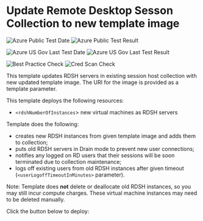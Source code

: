 # Update Remote Desktop Sesson Collection to new template image

![Azure Public Test Date](https://azurequickstartsservice.blob.core.windows.net/badges/rds-update-rdsh-collection/PublicLastTestDate.svg)
![Azure Public Test Result](https://azurequickstartsservice.blob.core.windows.net/badges/rds-update-rdsh-collection/PublicDeployment.svg)

![Azure US Gov Last Test Date](https://azurequickstartsservice.blob.core.windows.net/badges/rds-update-rdsh-collection/FairfaxLastTestDate.svg)
![Azure US Gov Last Test Result](https://azurequickstartsservice.blob.core.windows.net/badges/rds-update-rdsh-collection/FairfaxDeployment.svg)

![Best Practice Check](https://azurequickstartsservice.blob.core.windows.net/badges/rds-update-rdsh-collection/BestPracticeResult.svg)
![Cred Scan Check](https://azurequickstartsservice.blob.core.windows.net/badges/rds-update-rdsh-collection/CredScanResult.svg)

This template updates RDSH servers in existing session host collection with new updated template image. The URI for the image is provided as a template parameter.

This template deploys the following resources:
+ `<rdshNumberOfInstances`> new virtual machines as RDSH servers

Template does the following:
+ creates new RDSH instances from given template image  and  adds them to collection;
+ puts old  RDSH servers in Drain mode to prevent new user connections;
+ notifies any logged on RD users that their sessions will be soon terminated due to collection maintenance;
+ logs off existing users from old RDSH instances after given timeout (`<userLogoffTimeoutInMinutes>` parameter).

Note: Template does **not** delete or deallocate old RDSH instances, so you may still incur compute charges. These virtual machine instances may need to be deleted manually.

Click the button below to deploy:

<a href="https://portal.azure.com/#create/Microsoft.Template/uri/https%3A%2F%2Fraw.githubusercontent.com%2Fmmarch%2Fazure-quickstart-templates%2Fmaster%2Frds-update-rdsh-collection%2Fazuredeploy.json" target="_blank">
    

<a href="http://armviz.io/#/?load=https%3A%2F%2Fraw.githubusercontent.com%2Fmmarch%2Fazure-quickstart-templates%2Fmaster%2Frds-update-rdsh-collection%2Fazuredeploy.json" target="_blank">


